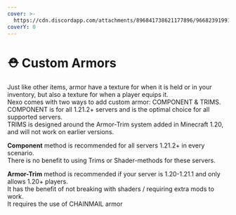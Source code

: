 ```yaml
---
cover: >-
  https://cdn.discordapp.com/attachments/896841738621177896/966823919917080626/unknown.png
coverY: 0
---
```


# ⛑️ Custom Armors

Just like other items, armor have a texture for when it is held or in your inventory, but also a texture for when a player equips it.\
Nexo comes with two ways to add custom armor: COMPONENT & TRIMS.\
COMPONENT is for all 1.21.2+ servers and is the optimal choice for all supported servers.\
TRIMS is designed around the Armor-Trim system added in Minecraft 1.20, and will not work on earlier versions.

**Component** method is recommended for all servers 1.21.2+ in every scenario.\
There is no benefit to using Trims or Shader-methods for these servers.

**Armor-Trim** method is recommended if your server is 1.20-1.21.1 and only allows 1.20+ players.\
It has the benefit of not breaking with shaders / requiring extra mods to work.\
It requires the use of CHAINMAIL armor
